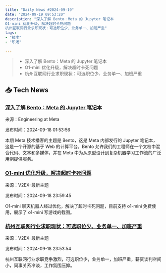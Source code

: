 ```yaml
---
title: "Daily News #2024-09-19"
date: "2024-09-19 09:53:20"
description: "深入了解 Bento：Meta 的 Jupyter 笔记本
O1-mini 优化升级，解决超时卡死问题
杭州互联网行业求职现状：可选职位少、业务单一、加班严重"
tags: 
- "技术"
- "职场"

---
```


> - 深入了解 Bento：Meta 的 Jupyter 笔记本
> - O1-mini 优化升级，解决超时卡死问题
> - 杭州互联网行业求职现状：可选职位少、业务单一、加班严重

## 📥 Tech News

### [深入了解 Bento：Meta 的 Jupyter 笔记本](https://engineering.fb.com/2024/09/17/data-infrastructure/inside-bento-jupyter-notebooks-at-meta/)

来源：Engineering at Meta

发布时间：2024-09-18 01:53:56

本期 Meta 技术播客的主题是 Bento，这是 Meta 内部发行的 Jupyter 笔记本，这是一个开源的基于 Web 的计算平台。Bento 允许我们的工程师在一个文档中混合代码、文本和多媒体，并在 Meta 中为从原型设计到复杂机器学习工作流的广泛用例提供服务。

### [O1-mini 优化升级，解决超时卡死问题](https://www.v2ex.com/t/1073882)

来源：V2EX-最新主题

发布时间：2024-09-18 23:59:45

O1-mini 聊天机器人经过优化，解决了超时卡死问题，目前支持 o1-mini 免费使用，展示了 o1-mini 写游戏的截图。

### [杭州互联网行业求职现状：可选职位少、业务单一、加班严重](https://www.v2ex.com/t/1073881)

来源：V2EX-最新主题

发布时间：2024-09-18 23:53:54

杭州互联网行业求职竞争激烈，可选职位少，业务单一，加班严重，薪资谈判空间小，同事关系冷淡，工作氛围压抑。

